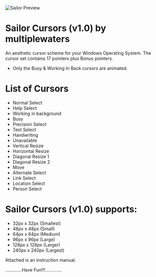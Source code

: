 ![Sailor Preview](https://github.com/MultipleWaters/sailor-cursors/assets/74489981/19cdb0a7-8427-4b9f-a40b-88c49c37c0cb)
# Sailor Cursors (v1.0) by multiplewaters
An aesthetic cursor scheme for your Windows Operating System.
The cursor set contains 17 pointers plus Bonus pointers.

 * Only the Busy & Working In Back cursors are animated.
# List of Cursors
* Normal Select 
* Help Select 
* Working in background 
* Busy 
* Precision Select 
* Text Select 
* Handwriting 
* Unavailable 
* Vertical Resize 
* Horizontal Resize 
* Diagonal Resize 1 
* Diagonal Resize 2 
* Move 
* Alternate Select 
* Link Select 
* Location Select
* Person Select

# Sailor Cursors (v1.0) supports:
* 32px x 32px (Smallest)
* 48px x 48px (Small)
* 64px x 64px (Medium)
* 96px x 96px (Large)
* 128px x 128px (Larger)
* 240px x 240px (Largest)

Attached is an instruction manual.

.............Have Fun!!!.............
